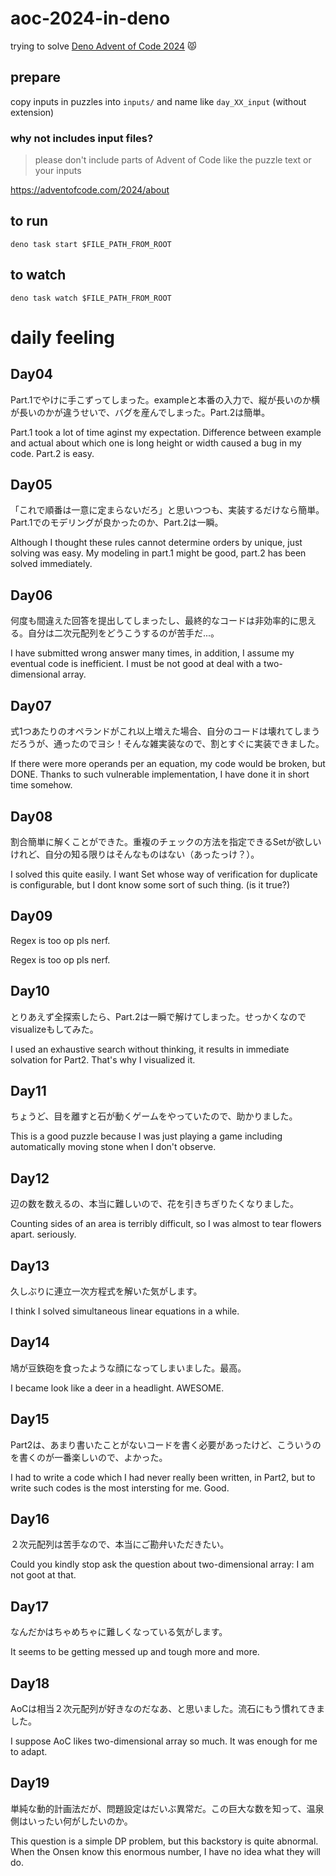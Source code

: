 # aoc-2024-in-deno

trying to solve
[Deno Advent of Code 2024](https://deno.com/blog/advent-of-code-2024) 😾

## prepare

copy inputs in puzzles into `inputs/` and name like `day_XX_input` (without
extension)

### why not includes input files?

> please don't include parts of Advent of Code like the puzzle text or your
> inputs

https://adventofcode.com/2024/about

## to run

```
deno task start $FILE_PATH_FROM_ROOT
```

## to watch

```
deno task watch $FILE_PATH_FROM_ROOT
```

# daily feeling

## Day04

Part.1でやけに手こずってしまった。exampleと本番の入力で、縦が長いのか横が長いのかが違うせいで、バグを産んでしまった。Part.2は簡単。

Part.1 took a lot of time aginst my expectation. Difference between example and
actual about which one is long height or width caused a bug in my code. Part.2
is easy.

## Day05

「これで順番は一意に定まらないだろ」と思いつつも、実装するだけなら簡単。Part.1でのモデリングが良かったのか、Part.2は一瞬。

Although I thought these rules cannot determine orders by unique, just solving
was easy. My modeling in part.1 might be good, part.2 has been solved
immediately.

## Day06

何度も間違えた回答を提出してしまったし、最終的なコードは非効率的に思える。自分は二次元配列をどうこうするのが苦手だ...。

I have submitted wrong answer many times, in addition, I assume my eventual code
is inefficient. I must be not good at deal with a two-dimensional array.

## Day07

式1つあたりのオペランドがこれ以上増えた場合、自分のコードは壊れてしまうだろうが、通ったのでヨシ！そんな雑実装なので、割とすぐに実装できました。

If there were more operands per an equation, my code would be broken, but DONE.
Thanks to such vulnerable implementation, I have done it in short time somehow.

## Day08

割合簡単に解くことができた。重複のチェックの方法を指定できるSetが欲しいけれど、自分の知る限りはそんなものはない（あったっけ？）。

I solved this quite easily. I want Set whose way of verification for duplicate
is configurable, but I dont know some sort of such thing. (is it true?)

## Day09

Regex is too op pls nerf.

Regex is too op pls nerf.

## Day10

とりあえず全探索したら、Part.2は一瞬で解けてしまった。せっかくなのでvisualizeもしてみた。

I used an exhaustive search without thinking, it results in immediate solvation
for Part2. That's why I visualized it.

## Day11

ちょうど、目を離すと石が動くゲームをやっていたので、助かりました。

This is a good puzzle because I was just playing a game including automatically
moving stone when I don't observe.

## Day12

辺の数を数えるの、本当に難しいので、花を引きちぎりたくなりました。

Counting sides of an area is terribly difficult, so I was almost to tear flowers
apart. seriously.

## Day13

久しぶりに連立一次方程式を解いた気がします。

I think I solved simultaneous linear equations in a while.

## Day14

鳩が豆鉄砲を食ったような顔になってしまいました。最高。

I became look like a deer in a headlight. AWESOME.

## Day15

Part2は、あまり書いたことがないコードを書く必要があったけど、こういうのを書くのが一番楽しいので、よかった。

I had to write a code which I had never really been written, in Part2, but to
write such codes is the most intersting for me. Good.

## Day16

２次元配列は苦手なので、本当にご勘弁いただきたい。

Could you kindly stop ask the question about two-dimensional array: I am not
goot at that.

## Day17

なんだかはちゃめちゃに難しくなっている気がします。

It seems to be getting messed up and tough more and more.

## Day18

AoCは相当２次元配列が好きなのだなあ、と思いました。流石にもう慣れてきました。

I suppose AoC likes two-dimensional array so much. It was enough for me to
adapt.

## Day19

単純な動的計画法だが、問題設定はだいぶ異常だ。この巨大な数を知って、温泉側はいったい何がしたいのか。

This question is a simple DP problem, but this backstory is quite abnormal. When
the Onsen know this enormous number, I have no idea what they will do.
